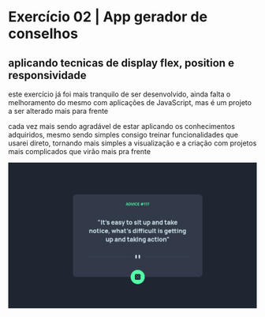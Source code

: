 # Exercício 02 | App gerador de conselhos

## aplicando tecnicas de display flex, position e responsividade

este exercício já foi mais tranquilo de ser desenvolvido, ainda falta o melhoramento do mesmo com aplicações de JavaScript, mas é um projeto a ser alterado mais para frente

cada vez mais sendo agradável de estar aplicando os conhecimentos adquiridos, mesmo sendo simples consigo treinar funcionalidades que usarei direto, tornando mais simples a visualização e a criação com projetos mais complicados que virão mais pra frente


<img src="./src/images/final.png" alt="imagem de resultado final do exercício">